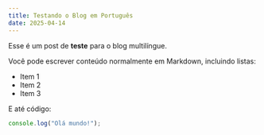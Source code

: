 ```yaml
---
title: Testando o Blog em Português
date: 2025-04-14
---
```


Esse é um post de **teste** para o blog multilíngue.

Você pode escrever conteúdo normalmente em Markdown, incluindo listas:

- Item 1
- Item 2
- Item 3

E até código:

```ts
console.log("Olá mundo!");
```
